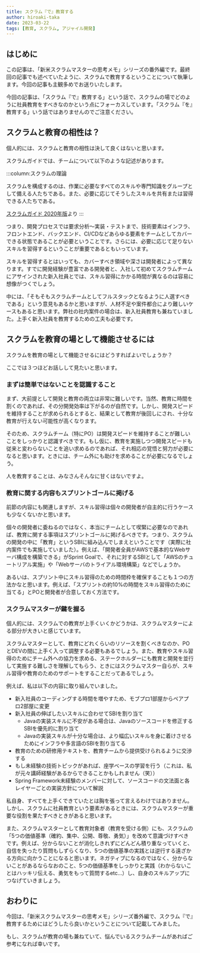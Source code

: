 ```yaml
---
title: スクラム『で』教育する
author: hiroaki-taka
date: 2023-03-22
tags: [教育, スクラム, アジャイル開発]
---
```


## はじめに
この記事は、「新米スクラムマスターの思考メモ」シリーズの番外編です。最終回の記事でも述べていたように、スクラムで教育するということについて執筆します。今回の記事も主観多めでお送りいたします。

今回の記事は、「スクラム『で』教育する」という話で、スクラムの場でどのように社員教育をすべきなのかという点にフォーカスしています。「スクラム『を』教育する」いう話ではありませんのでご注意ください。

## スクラムと教育の相性は？

個人的には、スクラムと教育の相性は決して良くはないと思います。

スクラムガイドでは、チームについて以下のような記述があります。

:::column:スクラムの理論

スクラムを構成するのは、作業に必要なすべてのスキルや専門知識をグループとして備える人たちである。また、必要に応じてそうしたスキルを共有または習得できる人たちである。

[スクラムガイド 2020年版](https://scrumguides.org/docs/scrumguide/v2020/2020-Scrum-Guide-Japanese.pdf)より
:::

つまり、開発プロセスでは要求分析～実装・テストまで、技術要素はインフラ、フロントエンド、バックエンド、CI/CDなどあらゆる要素をチームとしてカバーできる状態であることが必要ということです。さらには、必要に応じて足りないスキルを習得するということが重要であるともいっています。

スキルを習得するとはいっても、カバーすべき領域や深さは開発者によって異なります。すでに開発経験が豊富である開発者と、入社して初めてスクラムチームにアサインされた新入社員とでは、スキル習得にかかる時間が異なるのは容易に想像がつくでしょう。

中には、「そもそもスクラムチームとしてフルスタックとなるように人選すべきである」という意見もあるかと思いますが、人材不足や案件都合により難しいケースもあると思います。弊社の社内案件の場合は、新入社員教育も兼ねていました。上手く新入社員を教育するための工夫も必要です。

## スクラムを教育の場として機能させるには
スクラムを教育の場として機能させるにはどうすればよいでしょうか？

ここでは３つほどお話しして見たいと思います。

### まずは簡単ではないことを認識すること
まず、大前提として開発と教育の両立は非常に難しいです。当然、教育に時間を割くのであれば、その分開発効率は下がるのが自然です。しかし、開発スピードを維持することが求められるとすると、結果として教育が後回しにされ、十分な教育が行えない可能性が高くなります。

そのため、スクラムチーム（特にPO）は開発スピードを維持することが難しいことをしっかりと認識すべきです。もし仮に、教育を実施しつつ開発スピードも従来と変わらないことを追い求めるのであれば、それ相応の覚悟と努力が必要になると思います。ときには、チーム外にも助けを求めることが必要になるでしょう。

人を教育することは、みなさんそんなに甘くはないですよ。

### 教育に関する内容もスプリントゴールに掲げる
前節の内容にも関連しますが、スキル習得は個々の開発者が自主的に行うケースも少なくないかと思います。

個々の開発者に委ねるのではなく、本当にチームとして喫緊に必要なのであれば、教育に関する事項はスプリントゴールに掲げるべきです。つまり、スクラムの開発の中に「教育」というSBIに組み込んでしまえということです（実際に社内案件でも実施していました）。例えば、「開発者全員がAWSで基本的なWebサーバ構成を構築できる」がSprint Goalで、それに対するSBIとして「AWSのチュートリアル実施」や「Webサーバのトライアル環境構築」などでしょうか。

あるいは、スプリント中にスキル習得のための時間枠を確保することも１つの方法かなと思います。例えば、「スプリントの約10%の時間をスキル習得のために当てる」とPOと開発者が合意しておく方法です。

### スクラムマスターが鍵を握る

個人的には、スクラムでの教育が上手くいくかどうかは、スクラムマスターによる部分が大きいと感じています。

スクラムマスターとして、教育にどれくらいのリソースを割くべきなのか、POとDEVの間に上手く入って調整する必要もあるでしょう。また、教育やスキル習得のためにチーム外への協力を求める、ステークホルダーにも教育と開発を並行して実施する難しさを理解してもらう、ときにはスクラムマスター自らが、スキル習得や教育のためのサポートをすることだってあるでしょう。

例えば、私は以下の内容に取り組んでいました。
- 新入社員のコーディングする時間を増やすため、モブプロ1部屋からペアプロ2部屋に変更
- 新入社員の伸ばしたいスキルに合わせてSBIを割り当て
  - Javaの実装スキルに不安がある場合は、Javaのソースコードを修正するSBIを優先的に割り当て
  - Javaの実装スキルが十分な場合は、より幅広いスキルを身に着けさせるためにインフラや多言語のSBIを割り当てる
- 教育のための研修用テキストを、教育チームから提供受けられるように交渉する
- もし未経験の技術トピックがあれば、座学ベースの学習を行う（これは、私が元々講師経験があるからできることかもしれません（笑））
- Spring Framework未経験のメンバーに対して、ソースコードの文法面と各レイヤーごとの実装方針について解説

私自身、すべてを上手くできていたとは胸を張って言えるわけではありません。しかし、スクラムに社員教育という要素があるときには、スクラムマスターが重要な役割を果たすべきときがあると思います。

また、スクラムマスターとして教育対象者（教育を受ける側）にも、スクラムの「5つの価値基準（確約、集中、公開、尊敬、勇気）」を改めて意識づけすべきです。例えば、分からないことが消化しきれずにどんどん積り重なっていくと、自信を失ったり質問もしずらくなり、5つの価値基準の実践とは逆行する遠ざかる方向に向かうことになると思います。ネガティブになるのではなく、分からないことがあるならなおのこと、5つの価値基準をしっかりと実践（わからないことはハッキリ伝える、勇気をもって質問するetc...）し、自身のスキルアップにつなげていきましょう。

## おわりに
今回は、「新米スクラムマスターの思考メモ」シリーズ番外編で、スクラム『で』教育するためにはどうしたら良いかということについて記載してみました。

もし、スクラムが教育の場も兼ねていて、悩んでいるスクラムチームがあればご参考になれば幸いです。